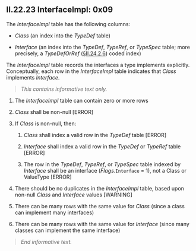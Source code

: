 ## II.22.23 InterfaceImpl: 0x09

The _InterfaceImpl_ table has the following columns:

 * _Class_ (an index into the _TypeDef_ table)

 * _Interface_ (an index into the _TypeDef_, _TypeRef_, or _TypeSpec_ table; more precisely, a _TypeDefOrRef_ (§[II.24.2.6](ii.24.2.6-metadata-stream.md)) coded index)
 
 The _InterfaceImpl_ table records the interfaces a type implements explicitly.  Conceptually, each row in the _InterfaceImpl_ table indicates that _Class_ implements _Interface_.

 > _This contains informative text only._

 1. The _InterfaceImpl_ table can contain zero or more rows

 2. _Class_ shall be non-null \[ERROR\]

 3. If _Class_ is non-null, then:

     1. _Class_ shall index a valid row in the _TypeDef_ table \[ERROR\]

     2. _Interface_ shall index a valid row in the _TypeDef_ or _TypeRef_ table \[ERROR\]

     3. The row in the _TypeDef_, _TypeRef_, or _TypeSpec_ table indexed by _Interface_ shall be an interface (_Flags_.`Interface` = 1), not a Class or ValueType \[ERROR\]

 4. There should be no duplicates in the _InterfaceImpl_ table, based upon non-null _Class_ and _Interface_ values \[WARNING\]

 5. There can be many rows with the same value for _Class_ (since a class can implement many interfaces)

 6. There can be many rows with the same value for _Interface_ (since many classes can implement the same interface)

> _End informative text._
